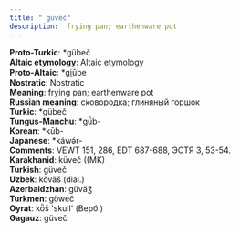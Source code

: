 ```yaml
---
title: " güveč"
description:  frying pan; earthenware pot
---
```


<strong>Proto-Turkic</strong>:  *gübeč<br>
<strong>Altaic etymology</strong>:  Altaic etymology<br>
<strong> Proto-Altaic</strong>:  *gi̯ūbe<br>
<strong>Nostratic</strong>:  Nostratic<br>
<strong>Meaning</strong>:  frying pan; earthenware pot<br>
<strong>Russian meaning</strong>:  сковородка; глиняный горшок<br>
<strong>Turkic</strong>:  *gübeč<br>
<strong>Tungus-Manchu</strong>:  *gǖb-<br>
<strong>Korean</strong>:  *kūb-<br>
<strong>Japanese</strong>:  *káwǝ́r-<br>
<strong>Comments</strong>:  VEWT 151, 286, EDT 687-688, ЭСТЯ 3, 53-54.<br>
<strong>Karakhanid</strong>:  küveč ((MK)<br>
<strong>Turkish</strong>:  güveč<br>
<strong>Uzbek</strong>:  köväš (dial.)<br>
<strong>Azerbaidzhan</strong>:  güväǯ<br>
<strong>Turkmen</strong>:  göweč<br>
<strong>Oyrat</strong>:  kȫš 'skull' (Верб.)<br>
<strong>Gagauz</strong>:  güveč<br>


